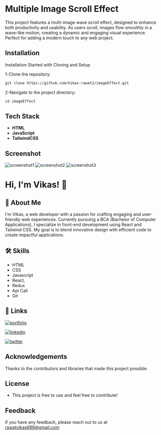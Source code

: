 # Multiple Image Scroll Effect

This project features a multi-image wave scroll effect, designed to enhance both productivity and usability. As users scroll, images flow smoothly in a wave-like motion, creating a dynamic and engaging visual experience. Perfect for adding a modern touch to any web project.

## Installation

Installation Started with Cloning and Setup

1-Clone the repository:
````markdown
git clone https://github.com/Vikas-rawat1/imageEffect.git
````

2-Navigate to the project directory:
````markdown
cd imageEffect
````

## Tech Stack

- **HTML**
- **JavaScript**
- **TailwindCSS**
## Screenshot 
![screenshot1](https://github.com/user-attachments/assets/d8a7521f-4c2f-4b2c-b059-d6eddf891fe2)
![screenshot2](https://github.com/user-attachments/assets/80843ca5-60f5-4a9e-8dfa-3b3a6401af70)
![screenshot3](https://github.com/user-attachments/assets/ca244d38-a3bb-4be2-b86d-33cfef0129ec)

# Hi, I'm Vikas! 👋


## 🚀 About Me
I'm Vikas, a web developer with a passion for crafting engaging and user-friendly web experiences. Currently pursuing a BCA (Bachelor of Computer Applications), I specialize in front-end development using React and Tailwind CSS. My goal is to blend innovative design with efficient code to create impactful applications.
## 🛠 Skills
- HTML
- CSS
- Javascript
- React,
- Redux
- Api Call
- Git


## 🔗 Links

[![portfolio](https://img.shields.io/badge/my_portfolio-000?style=for-the-badge&logo=ko-fi&logoColor=white)](https://vikasrawatportfolio.netlify.app/)

[![linkedin](https://img.shields.io/badge/linkedin-0A66C2?style=for-the-badge&logo=linkedin&logoColor=white)](https://www.linkedin.com/in/vikas-rawat1/)

[![twitter](https://img.shields.io/badge/twitter-1DA1F2?style=for-the-badge&logo=twitter&logoColor=white)](https://twitter.com/)



## Acknowledgements
Thanks to the contributors and libraries that made this project possible.


## License
- This project is free to use and feel free to contribute!
## Feedback

If you have any feedback, please reach out to us at rawatvikas689@gmail.com

